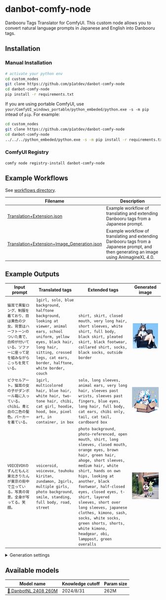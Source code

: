 # danbot-comfy-node 

Danbooru Tags Translator for ComfyUI. 
This custom node allows you to convert natural language prompts in Japanese and English into Danbooru tags.

## Installation

### Manual Installation

```bash
# activate your python env
cd custom_nodes
git clone https://github.com/p1atdev/danbot-comfy-node
cd danbot-comfy-node
pip install -r requirements.txt
```

If you are using portable ComfyUI, use `your/ComfyUI_windows_portable/python_embeded/python.exe -s -m pip` intead of `pip`. For example:

```bash
cd custom_nodes
git clone https://github.com/p1atdev/danbot-comfy-node
cd danbot-comfy-node
../../../python_embeded/python.exe -s -m pip install -r requirements.txt
```

### ComfyUI Registry

```
comfy node registry-install danbot-comfy-node
```

## Example Workflows

See [workflows directory](./workflows).

| Filename | Description |
| - | - |
| [Translation+Extension.json](./workflows/Translation+Extension.json) | Example workflow of translating and extending Danbooru tags from a Japanese prompt.   |
| [Translation+Extension+Image_Generation.json](./workflows/Translation+Extension+Image_Generation.json) | Example workflow of translating and extending Danbooru tags from a Japanese prompt, and then generating an image using AnimagineXL 4.0. |

## Example Outputs

| Input prompt | Translated tags | Extended tags | Generated image |
| - | - | - | - |
| `猫耳で黒髪ロング、制服を着ており、目は黄色の少女。背景はハーフトーンのついた青で、白枠が付いている。ソファーに座って足を組みながらこっちを見ている。` | `1girl, solo, blue background, halftone background, looking at viewer, animal ears, school uniform, yellow eyes, black hair, long hair, sitting, crossed legs, cat ears, border, halftone, white border, couch` | `shirt, skirt, closed mouth, very long hair, short sleeves, white shirt, full body, black skirt, pleated skirt, black footwear, collared shirt, socks, black socks, outside border` | <img src="./assets/outputs/sample_01.jpg" width="600px" /> |
| `ピクセルアート。猫耳の女の子がダンボール箱に入っている。chibi。青と白の二色の髪色。パーカーを着ている。` | `1girl, multicolored hair, blue hair, white hair, two-tone hair, chibi, cat girl, hoodie, hood, box, pixel art, in container, in box` | `solo, long sleeves, animal ears, very long hair, sleeves past wrists, sleeves past fingers, blue eyes, long hair, full body, cat ears, chibi only, tail, cat tail, cardboard box` | <img src="./assets/outputs/sample_02.jpg" width="600px" /> |
| `VOICEVOXのずんだもんと東北きりたんが東京の街中で立っている。写真の背景。全身が写ってる。笑顔。` | `voiceroid, voicevox, touhoku kiritan, zundamon, 2girls, multiple girls, photo background, smile, standing, full body, road, street` | `photo background, photo-referenced, open mouth, shirt, long sleeves, closed mouth, orange eyes, brown hair, green hair, ahoge, short sleeves, medium hair, white shirt, hands on own hips, looking at another, black footwear, half-closed eyes, closed eyes, t-shirt, layered sleeves, short over long sleeves, japanese clothes, kimono, sash, socks, white socks, green shorts, shorts, white kimono, headgear, obi, lamppost, green overalls` | <img src="./assets/outputs/sample_03.jpg" width="600px" /> |

<details>
<summary>Generation settings</summary>

- Prompt generation
  - Translation
    - rating: `general`
    - length: `very_short`
    - template_name: `translation`
  - Extension
    - rating: `general`
    - length: `long`
    - template_name: `extension`
  - Generation config
    - max_new_tokens: `256`
    - do_sample: `true`
    - temperature: `1.00`
    - top_p: `1.0`
    - top_k: `50`
    - min_p: `0.05`
    - num_beams: `1`
  - Seed: 347414205
- Image generation
  - Image model: [AnimagineXL 4.0 opt](https://huggingface.co/cagliostrolab/animagine-xl-4.0/blob/main/animagine-xl-4.0-opt.safetensors)
  - Prompt suffix (quality tags): `masterpiece, best quality, high score, great score, latest`
  - Negative prompt: `lowres, bad anatomy, bad hands, text, error, missing finger, extra digits, fewer digits, cropped, worst quality, low quality, low score, bad score, average score, signature, watermark, username, blurry, `
  - Image size: 1024x1024
  - Seed: `944162813372176`
  - Steps: `25`
  - CFG: `5.0`
  - Sampler name: `euler_ancestral`
  - Scheduler: `normal`
  - Denoise: `1.00`

</details>

## Available models

| Model name | Knowledge cutoff | Param size |
| - | - | - |
| [🤗 DanbotNL 2408 260M](https://huggingface.co/dartags/DanbotNL-2408-260M)| 2024/8/31 | 262M |
